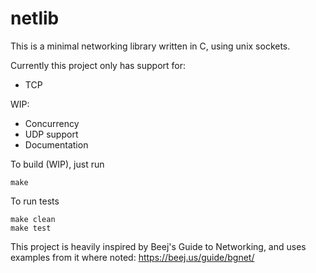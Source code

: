 # netlib

This is a minimal networking library written in C, using unix sockets.

Currently this project only has support for:
- TCP

WIP:
- Concurrency
- UDP support
- Documentation

To build (WIP), just run
```
make
```

To run tests
```
make clean
make test
```

This project is heavily inspired by Beej's Guide to Networking, and uses examples from it where noted: https://beej.us/guide/bgnet/
